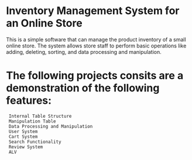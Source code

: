 # Inventory Management System for an Online Store

This is a simple software that can manage the product inventory of a small online store. The system allows store staff to perform basic operations like adding, deleting, sorting, and data processing and manipulation.

# The following projects consits are a demonstration of the following features:

     Internal Table Structure
     Manipulation Table
     Data Processing and Manipulation
     User System
     Cart System
     Search Functionality
     Review System
     ALV